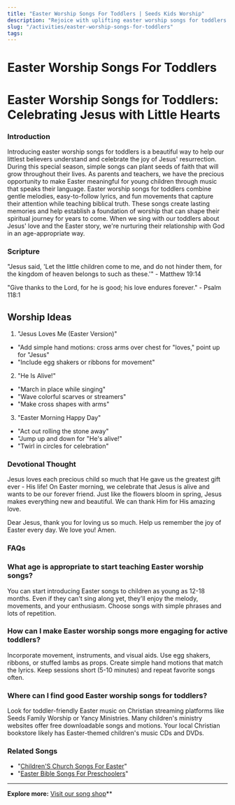 ```yaml
---
title: "Easter Worship Songs For Toddlers | Seeds Kids Worship"
description: "Rejoice with uplifting easter worship songs for toddlers celebrating Jesus' resurrection. Easter worship resources for kids and Sunday school."
slug: "/activities/easter-worship-songs-for-toddlers"
tags:
---
```


# Easter Worship Songs For Toddlers

# Easter Worship Songs for Toddlers: Celebrating Jesus with Little Hearts

### Introduction
Introducing easter worship songs for toddlers is a beautiful way to help our littlest believers understand and celebrate the joy of Jesus' resurrection. During this special season, simple songs can plant seeds of faith that will grow throughout their lives. As parents and teachers, we have the precious opportunity to make Easter meaningful for young children through music that speaks their language. Easter worship songs for toddlers combine gentle melodies, easy-to-follow lyrics, and fun movements that capture their attention while teaching biblical truth. These songs create lasting memories and help establish a foundation of worship that can shape their spiritual journey for years to come. When we sing with our toddlers about Jesus' love and the Easter story, we're nurturing their relationship with God in an age-appropriate way.

### Scripture
"Jesus said, 'Let the little children come to me, and do not hinder them, for the kingdom of heaven belongs to such as these.'" - Matthew 19:14

"Give thanks to the Lord, for he is good; his love endures forever." - Psalm 118:1

## Worship Ideas
1. "Jesus Loves Me (Easter Version)"
- "Add simple hand motions: cross arms over chest for "loves," point up for "Jesus"
- "Include egg shakers or ribbons for movement"

2. "He Is Alive!"
- "March in place while singing"
- "Wave colorful scarves or streamers"
- "Make cross shapes with arms"

3. "Easter Morning Happy Day"
- "Act out rolling the stone away"
- "Jump up and down for "He's alive!"
- "Twirl in circles for celebration"

### Devotional Thought
Jesus loves each precious child so much that He gave us the greatest gift ever - His life! On Easter morning, we celebrate that Jesus is alive and wants to be our forever friend. Just like the flowers bloom in spring, Jesus makes everything new and beautiful. We can thank Him for His amazing love.

Dear Jesus, thank you for loving us so much. Help us remember the joy of Easter every day. We love you! Amen.

### FAQs

### What age is appropriate to start teaching Easter worship songs?
You can start introducing Easter songs to children as young as 12-18 months. Even if they can't sing along yet, they'll enjoy the melody, movements, and your enthusiasm. Choose songs with simple phrases and lots of repetition.

### How can I make Easter worship songs more engaging for active toddlers?
Incorporate movement, instruments, and visual aids. Use egg shakers, ribbons, or stuffed lambs as props. Create simple hand motions that match the lyrics. Keep sessions short (5-10 minutes) and repeat favorite songs often.

### Where can I find good Easter worship songs for toddlers?
Look for toddler-friendly Easter music on Christian streaming platforms like Seeds Family Worship or Yancy Ministries. Many children's ministry websites offer free downloadable songs and motions. Your local Christian bookstore likely has Easter-themed children's music CDs and DVDs.

### Related Songs

- "[Children'S Church Songs For Easter](/activities/children-s-church-songs-for-easter/)"
- "[Easter Bible Songs For Preschoolers](/activities/easter-bible-songs-for-preschoolers/)"

---

**Explore more:** [Visit our song shop](https://seedskidsworship.com/shop)**

<!-- Schema Markup -->
<script type="application/ld+json">
{
  "@context": "https://schema.org",
  "@type": "MusicRecording",
  "name": "Easter Worship Songs For Toddlers",
  "byArtist": {
    "@type": "MusicGroup",
    "name": "Seeds Kids Worship"
  },
  "isFamilyFriendly": true,
  "url": "https://seedskidsworship.com/activities/easter-worship-songs-for-toddlers/"
}
</script>